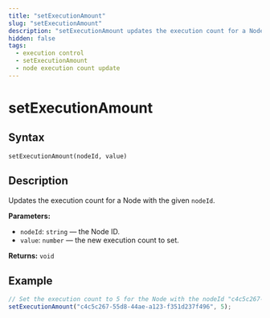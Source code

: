 ```yaml
---
title: "setExecutionAmount"
slug: "setExecutionAmount"
description: "setExecutionAmount updates the execution count for a Node with a specified `nodeId`."
hidden: false
tags:
  - execution control
  - setExecutionAmount
  - node execution count update
---
```


# setExecutionAmount

## Syntax

`setExecutionAmount(nodeId, value)`

## Description

Updates the execution count for a Node with the given `nodeId`.

**Parameters:**

- `nodeId`: `string` — the Node ID.
- `value`: `number` — the new execution count to set.

**Returns:** `void`

## Example

```js
// Set the execution count to 5 for the Node with the nodeId "c4c5c267-55d8-44ae-a123-f351d237f496"
setExecutionAmount("c4c5c267-55d8-44ae-a123-f351d237f496", 5);
```